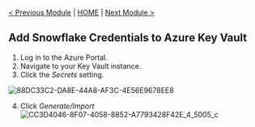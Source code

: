 [< Previous Module](../modules/module02.md) | [HOME](../README.md) | [Next Module >](../modules/module04.md)

## Add Snowflake Credentials to Azure Key Vault

1. Log in to the Azure Portal.
2. Navigate to your Key Vault instance.
3. Click the _Secrets_ setting.

![88DC33C2-DA8E-44A8-AF3C-4E56E9678EE8](https://user-images.githubusercontent.com/83224172/144637634-ffe80dd7-bb95-41b4-8dd6-e24bcd7cff27.png)

4. Click _Generate/Import_
![CC3D4046-8F07-4058-8852-A7793428F42E_4_5005_c](https://user-images.githubusercontent.com/83224172/144637952-896d3eb9-35c1-4582-9efd-4b0807fe2dd4.jpeg)

